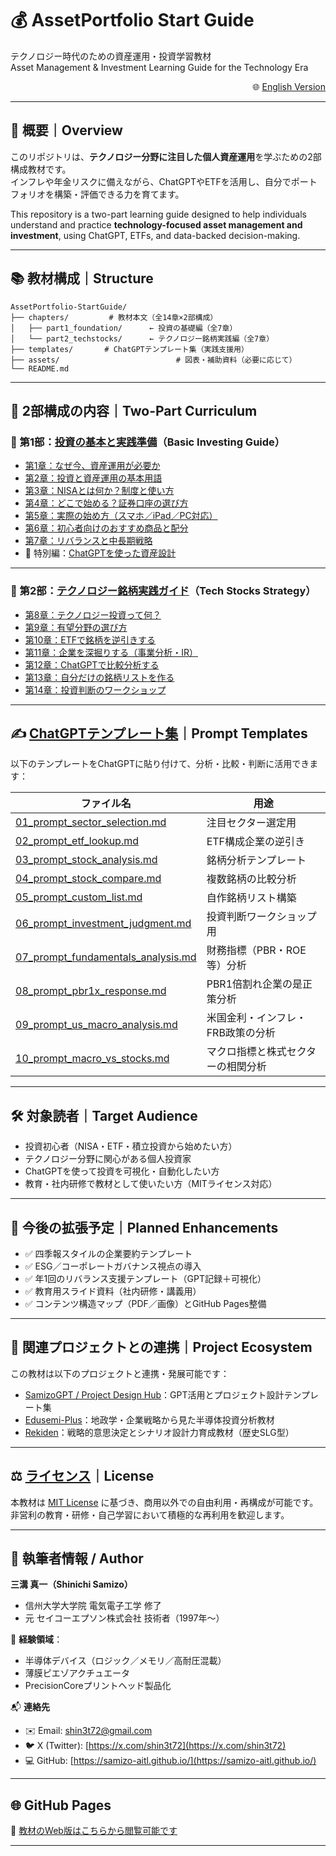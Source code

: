 # 💰 AssetPortfolio Start Guide  
テクノロジー時代のための資産運用・投資学習教材  
Asset Management & Investment Learning Guide for the Technology Era

<p align="right">
🌐 <a href="./README_en.md">English Version</a>
</p>

---

## 📘 概要｜Overview

このリポジトリは、**テクノロジー分野に注目した個人資産運用**を学ぶための2部構成教材です。  
インフレや年金リスクに備えながら、ChatGPTやETFを活用し、自分でポートフォリオを構築・評価できる力を育てます。

This repository is a two-part learning guide designed to help individuals understand and practice **technology-focused asset management and investment**, using ChatGPT, ETFs, and data-backed decision-making.

---

## 📚 教材構成｜Structure
```
AssetPortfolio-StartGuide/
├── chapters/         # 教材本文（全14章×2部構成）
│   ├── part1_foundation/      ← 投資の基礎編（全7章）
│   └── part2_techstocks/      ← テクノロジー銘柄実践編（全7章）
├── templates/       # ChatGPTテンプレート集（実践支援用）
├── assets/                          # 図表・補助資料（必要に応じて）
└── README.md
```
---

## 🧠 2部構成の内容｜Two-Part Curriculum

### 🔹 第1部：[投資の基本と実践準備](./chapters/part1_basics/)（Basic Investing Guide）

- [第1章：なぜ今、資産運用が必要か](./chapters/part1_basics/01_why_invest.md)
- [第2章：投資と資産運用の基本用語](./chapters/part1_basics/02_terms.md)
- [第3章：NISAとは何か？制度と使い方](./chapters/part1_basics/03_nisa_intro.md)
- [第4章：どこで始める？証券口座の選び方](./chapters/part1_basics/04_choose_broker.md)
- [第5章：実際の始め方（スマホ／iPad／PC対応）](./chapters/part1_basics/05_how_to_start.md)
- [第6章：初心者向けのおすすめ商品と配分](./chapters/part1_basics/06_products_allocation.md)
- [第7章：リバランスと中長期戦略](./chapters/part1_basics/07_rebalance_strategy.md)
- 📌 特別編：[ChatGPTを使った資産設計](./chapters/part1_basics/sp_chatgpt_design.md)

---

### 🔹 第2部：[テクノロジー銘柄実践ガイド](./chapters/part2_techstocks/)（Tech Stocks Strategy）

- [第8章：テクノロジー投資って何？](./chapters/part2_techstocks/08_intro_tech.md)
- [第9章：有望分野の選び方](./chapters/part2_techstocks/09_focus_sectors.md)
- [第10章：ETFで銘柄を逆引きする](./chapters/part2_techstocks/10_etf_reverse_lookup.md)
- [第11章：企業を深掘りする（事業分析・IR）](./chapters/part2_techstocks/11_deep_dive.md)
- [第12章：ChatGPTで比較分析する](./chapters/part2_techstocks/12_compare_stocks.md)
- [第13章：自分だけの銘柄リストを作る](./chapters/part2_techstocks/13_make_your_list.md)
- [第14章：投資判断のワークショップ](./chapters/part2_techstocks/14_investment_workshop.md)

---

## ✍️ [ChatGPTテンプレート集](./templates/)｜Prompt Templates

以下のテンプレートをChatGPTに貼り付けて、分析・比較・判断に活用できます：

| ファイル名 | 用途 |
|------------|------|
| [01_prompt_sector_selection.md](./templates/01_prompt_sector_selection.md) | 注目セクター選定用 |
| [02_prompt_etf_lookup.md](./templates/02_prompt_etf_lookup.md) | ETF構成企業の逆引き |
| [03_prompt_stock_analysis.md](./templates/03_prompt_stock_analysis.md) | 銘柄分析テンプレート |
| [04_prompt_stock_compare.md](./templates/04_prompt_stock_compare.md) | 複数銘柄の比較分析 |
| [05_prompt_custom_list.md](./templates/05_prompt_custom_list.md) | 自作銘柄リスト構築 |
| [06_prompt_investment_judgment.md](./templates/06_prompt_investment_judgment.md) | 投資判断ワークショップ用 |
| [07_prompt_fundamentals_analysis.md](./templates/07_prompt_fundamentals_analysis.md) | 財務指標（PBR・ROE等）分析 |
| [08_prompt_pbr1x_response.md](./templates/08_prompt_pbr1x_response.md) | PBR1倍割れ企業の是正策分析 |
| [09_prompt_us_macro_analysis.md](./templates/09_prompt_us_macro_analysis.md) | 米国金利・インフレ・FRB政策の分析 |
| [10_prompt_macro_vs_stocks.md](./templates/10_prompt_macro_vs_stocks.md) | マクロ指標と株式セクターの相関分析 |

---

## 🛠 対象読者｜Target Audience

- 投資初心者（NISA・ETF・積立投資から始めたい方）  
- テクノロジー分野に関心がある個人投資家  
- ChatGPTを使って投資を可視化・自動化したい方  
- 教育・社内研修で教材として使いたい方（MITライセンス対応）

---

## 🧾 今後の拡張予定｜Planned Enhancements

- ✅ 四季報スタイルの企業要約テンプレート
- ✅ ESG／コーポレートガバナンス視点の導入
- ✅ 年1回のリバランス支援テンプレート（GPT記録＋可視化）
- ✅ 教育用スライド資料（社内研修・講義用）
- ✅ コンテンツ構造マップ（PDF／画像）とGitHub Pages整備

---

## 🔗 関連プロジェクトとの連携｜Project Ecosystem

この教材は以下のプロジェクトと連携・発展可能です：

- [SamizoGPT / Project Design Hub](https://github.com/Samizo-AITL/SamizoGPT)：GPT活用とプロジェクト設計テンプレート集  
- [Edusemi-Plus](https://github.com/Samizo-AITL/Edusemi-Plus)：地政学・企業戦略から見た半導体投資分析教材  
- [Rekiden](https://github.com/Samizo-AITL/Rekiden)：戦略的意思決定とシナリオ設計力育成教材（歴史SLG型）  

---

## ⚖️ [ライセンス](./LICENSE)｜License

本教材は [MIT License](./LICENSE) に基づき、商用以外での自由利用・再構成が可能です。  
非営利の教育・研修・自己学習において積極的な再利用を歓迎します。

---

## 👤 執筆者情報 / Author

**三溝 真一（Shinichi Samizo）**  
- 信州大学大学院 電気電子工学 修了  
- 元 セイコーエプソン株式会社 技術者（1997年〜）  

📌 **経験領域**：  
- 半導体デバイス（ロジック／メモリ／高耐圧混載）  
- 薄膜ピエゾアクチュエータ
- PrecisionCoreプリントヘッド製品化

📬 **連絡先**
- ✉️ Email: [shin3t72@gmail.com](mailto:shin3t72@gmail.com)  
- 🐦 X (Twitter): [https://x.com/shin3t72](https://x.com/shin3t72)  
- 💻 GitHub: [https://samizo-aitl.github.io/](https://samizo-aitl.github.io/)

---

## 🌐 GitHub Pages

📘 [教材のWeb版はこちらから閲覧可能です](https://samizo-aitl.github.io/AssetPortfolio-StartGuide/)

---
